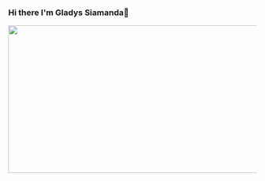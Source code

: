 ### Hi there I'm Gladys Siamanda👋

<div align="center">
<img src="https://giphy.com/gifs/YourTechConnect-tech-technology-your-connect-p1Z9gCY6vtaTOzjAhk" width="600" height="300"/>
</div>
<!--
**GladysSiamanda/GladysSiamanda** is a ✨ _special_ ✨ repository because its `README.md` (this file) appears on your GitHub profile.

Here are some ideas to get you started:

- 🔭 I’m currently working on ...
- 🌱 I’m currently learning ...
- 👯 I’m looking to collaborate on ...
- 🤔 I’m looking for help with ...
- 💬 Ask me about ...
- 📫 How to reach me: ...
- 😄 Pronouns: ...
- ⚡ Fun fact: ...
-->
